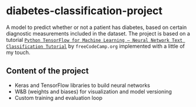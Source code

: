 # diabetes-classification-project
A model to predict whether or not a patient has diabetes, based on certain diagnostic measurements included in the dataset. The project is based on a tutorial [`Python TensorFlow for Machine Learning – Neural Network Text Classification Tutorial`](https://www.youtube.com/watch?v=VtRLrQ3Ev-U&t=3681s) by `freeCodeCamp.org` implemented with a little of my touch.

## Content of the project
- Keras and TensorFlow libraries to build neural networks
- W&B (weights and biases) for visualization and model versioning
- Custom training and evaluation loop
